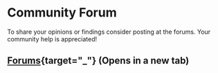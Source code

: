 ﻿# Community Forum

To share your opinions or findings consider posting at the forums.
Your community help is appreciated! 

## [Forums](http://xeth.de/phpbb-309/){target="_"} (Opens in a new tab)

